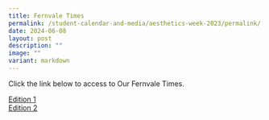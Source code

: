 ```yaml
---
title: Fernvale Times
permalink: /student-calendar-and-media/aesthetics-week-2023/permalink/
date: 2024-06-08
layout: post
description: ""
image: ""
variant: markdown
---
```

Click the link below to access to Our Fernvale Times.

<a target="_blank" href="https://www.fernvalepri.moe.edu.sg/files/FernvaleTimes_Term1_new.pdf">Edition 1</a><br>
<a target="_blank" href="/files/FVTimes_T2.pdf">Edition 2</a>

[](/files/FVTimes_T2.pdf)